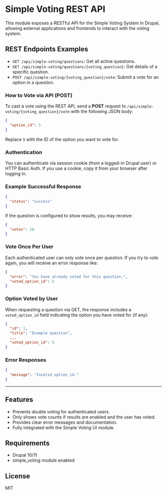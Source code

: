 # Simple Voting REST API

This module exposes a RESTful API for the Simple Voting System in Drupal, allowing external applications and frontends to interact with the voting system.

## REST Endpoints Examples

- `GET /api/simple-voting/questions`: Get all active questions.
- `GET /api/simple-voting/questions/{voting_question}`: Get details of a specific question.
- `POST /api/simple-voting/{voting_question}/vote`: Submit a vote for an option in a question.

### How to Vote via API (POST)
To cast a vote using the REST API, send a **POST** request to `/api/simple-voting/{voting_question}/vote` with the following JSON body:

```json
{
  "option_id": 5
}
```
Replace `5` with the ID of the option you want to vote for.

### Authentication
You can authenticate via session cookie (from a logged-in Drupal user) or HTTP Basic Auth. If you use a cookie, copy it from your browser after logging in.

### Example Successful Response
```json
{
  "status": "success"
}
```
If the question is configured to show results, you may receive:
```json
{
  "votes": 10
}
```
### Vote Once Per User
Each authenticated user can only vote once per question. If you try to vote again, you will receive an error response like:
```json
{
  "error": "You have already voted for this question.",
  "voted_option_id": 5
}
```
### Option Voted by User
When requesting a question via GET, the response includes a `voted_option_id` field indicating the option you have voted for (if any):
```json
{
  "id": 1,
  "title": "Example question",
  ...
  "voted_option_id": 5
}
```
### Error Responses
```json
{
  "message": "Invalid option_id."
}
```

---

## Features
- Prevents double voting for authenticated users.
- Only shows vote counts if results are enabled and the user has voted.
- Provides clear error messages and documentation.
- Fully integrated with the Simple Voting UI module.

## Requirements
- Drupal 10/11
- simple_voting module enabled

## License
MIT
